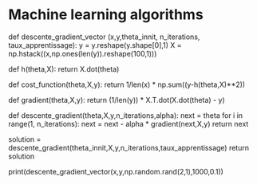 # Machine learning algorithms

def descente_gradient_vector (x,y,theta_innit, n_iterations, taux_apprentissage):
  y = y.reshape(y.shape[0],1)
  X = np.hstack((x,np.ones(len(y)).reshape(100,1)))

  def h(theta,X):
    return X.dot(theta)

  def cost_function(theta,X,y):
    return 1/len(x) * np.sum((y-h(theta,X)**2))


  def gradient(theta,X,y):
    return (1/len(y)) * X.T.dot(X.dot(theta) - y)

  def descente_gradient(theta,X,y,n_iterations,alpha):
    next = theta 
    for i in range(1, n_iterations):
      next =  next - alpha * gradient(next,X,y)
    return next

  solution = descente_gradient(theta_innit,X,y,n_iterations,taux_apprentissage)
  return solution
  
print(descente_gradient_vector(x,y,np.random.rand(2,1),1000,0.1))

